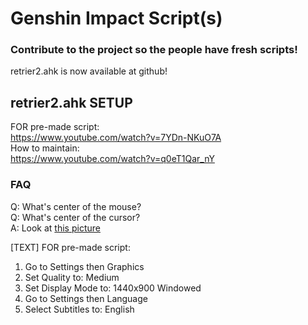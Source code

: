 # Genshin Impact Script(s)
### Contribute to the project so the people have fresh scripts!


retrier2.ahk is now available at github!
## retrier2.ahk SETUP
FOR pre-made script: <br>https://www.youtube.com/watch?v=7YDn-NKuO7A<br>
How to maintain: <br>https://www.youtube.com/watch?v=q0eT1Qar_nY

### FAQ
Q: What's center of the mouse?<br>
Q: What's center of the cursor?<br>
A: Look at [this picture](https://github.com/SlowsieNT/genshin/blob/main/center-of-cursor.png)

[TEXT] FOR pre-made script:<br>
1. Go to Settings then Graphics
2. Set Quality to: Medium
3. Set Display Mode to: 1440x900 Windowed
4. Go to Settings then Language
5. Select Subtitles to: English

